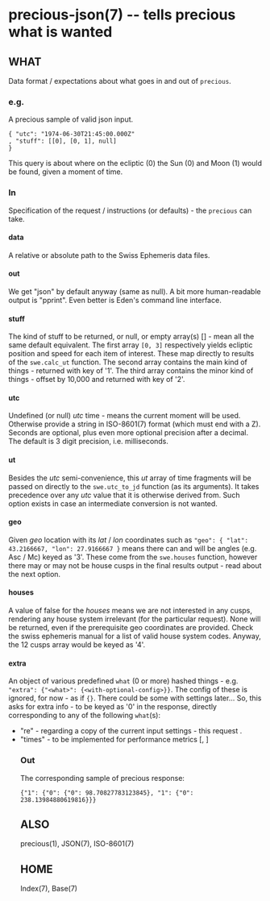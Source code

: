 # precious-json(7) -- tells precious what is wanted


## WHAT

Data format / expectations about what goes in and out of `precious`.

### e.g.

A precious sample of valid json input.

    { "utc": "1974-06-30T21:45:00.000Z"
    , "stuff": [[0], [0, 1], null]
    }

This query is about where on the ecliptic (0) the Sun (0) and Moon (1) would
be found, given a moment of time.

### In

Specification of the request / instructions (or defaults) - the `precious`
can take.

#### data

A relative or absolute path to the Swiss Ephemeris data files.

#### out

We get "json" by default anyway (same as null).
A bit more human-readable output is "pprint".
Even better is Eden's command line interface.

#### stuff

The kind of stuff to be returned, or null, or empty array(s) [] - mean all the same default equivalent.  The first array `[0, 3]` respectively yields ecliptic position and speed for each item of interest.  These map directly to results of the `swe.calc_ut` function.  The second array contains the main kind of things - returned with key of '1'.  The third array contains the minor kind of things - offset by 10,000 and returned with key of '2'.

#### utc

Undefined (or null) _utc_ time - means the current moment will be used.  Otherwise provide a string in ISO-8601(7) format (which must end with a Z).  Seconds are optional, plus even more optional precision after a decimal.  The default is 3 digit precision, i.e. milliseconds.

#### ut

Besides the _utc_ semi-convenience, this _ut_ array of time fragments will be passed on directly to the `swe.utc_to_jd` function (as its arguments).  It takes precedence over any _utc_ value that it is otherwise derived from.  Such option exists in case an intermediate conversion is not wanted.

#### geo

Given _geo_ location with its _lat_ / _lon_ coordinates such as `"geo": { "lat": 43.2166667, "lon": 27.9166667 }` means there can and will be angles (e.g. Asc / Mc) keyed as '3'.  These come from the `swe.houses` function, however there may or may not be house cusps in the final results output - read about the next option.

#### houses

A value of false for the _houses_ means we are not interested in any cusps, rendering any house system irrelevant (for the particular request).  None will be returned, even if the prerequisite geo coordinates are provided.  Check the swiss ephemeris manual for a list of valid house system codes.  Anyway, the 12 cusps array would be keyed as '4'.

#### extra

An object of various predefined `what` (0 or more) hashed things -
e.g. `"extra": {"<what>": {<with-optional-config>}}`.
The config of these is ignored, for now - as if `{}`.
There could be some with settings later...
So, this asks for extra info - to be keyed as '0' in the response,
directly corresponding to any of the following `what`(s):

* "re" - regarding a copy of the current input settings - this request <object>.
* "times" - to be implemented for performance metrics [<start-time>, <end-time>]


### Out

The corresponding sample of precious response:

    {"1": {"0": {"0": 98.70827783123845}, "1": {"0": 238.13984880619816}}}


## ALSO

precious(1), JSON(7), ISO-8601(7)


## HOME

Index(7), Base(7)
